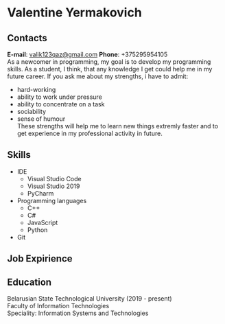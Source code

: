 # Valentine Yermakovich
## Contacts
**E-mail**: valik123qaz@gmail.com
**Phone**: +375295954105    
As a newcomer in programming, my goal is to develop my programming skills. As a student, I think, that any knowledge I get could help me in my future career. If you ask me about my strengths, i have to admit:
* hard-working
* ability to work under pressure
* ability to concentrate on a task
* sociability
* sense of humour  
 These strengths will help me to learn new things extremly faster and to get experience in my professional activity in future.  
## Skills
* IDE  
  * Visual Studio Code
  * Visual Studio 2019
  * PyCharm
* Programming languages
  * C++
  * C#
  * JavaScript
  * Python
* Git
## Job Expirience  
## Education
Belarusian State Technological University (2019 - present)  
Faculty of Information Technologies  
Speciality: Information Systems and Technologies
